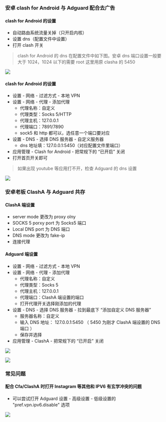 

### 安卓 clash for Android 与 Adguard 配合去广告

#### clash for Android 的设置

- 自动路由系统流量关掉（只开启内核）
- 设置 dns（配置文件中设置）
- 打开 clash 开关

> clash for Android 的 dns 在配置文件中如下图。安卓 dns 端口设置一般要大于 1024，1024 以下的需要 root
> 这里用原 clasha 的 5450

![](https://cdn.jsdelivr.net/gh/tianzhenwuxie01/gitpicgo/img/20200506213605.png)

#### clash for Android 的设置

- 设置 - 网络 - 过滤方式 - 本地 VPN
- 设置 - 网络 - 代理 - 添加代理
  - 代理名称：自定义
  - 代理类型：Socks 5/HTTP
  - 代理主机：127.0.0.1
  - 代理端口：7891/7890
  - sock5 和 http 都可以，选任意一个端口要对应
- 设置 - DNS - 选择 DNS 服务器 - 自定义服务器
  - dns 地址填：127.0.0.1:5450（对应配置文件里端口）
- 应用管理 - Clash for Android - 把常规下的 “已开启” 关闭
- 打开首页开关即可

> 如果出现 youtube 等应用打不开，检查 Adguard 的 dns 设置

![](https://cdn.jsdelivr.net/gh/tianzhenwuxie01/gitpicgo/img/20200506214137.jpg)

### 安卓老板 ClashA 与 Adguard 共存

#### ClashA 端设置

- server mode 更改为 proxy olny
- SOCKS 5 porxy port 为 Socks5 端口
- Local DNS port 为 DNS 端口
- DNS mode 更改为 fake-ip
- 连接代理

#### Adguard 端设置

- 设置 - 网络 - 过滤方式 - 本地 VPN
- 设置 - 网络 - 代理 - 添加代理
  - 代理名称：自定义
  - 代理类型：Socks 5
  - 代理主机：127.0.0.1
  - 代理端口：ClashA 端设置的端口
  - 打开代理开关选择刚添加的代理
- 设置 - DNS - 选择 DNS 服务器 - 拉到最底下 “添加自定义 DNS 服务器”
  - 服务器名称：自定义
  - 输入 DNS 地址： 127.0.0.1:5450 （ 5450 为刚才 ClashA 端设置的 DNS 端口 ）
  - 保存并选择
- 应用管理 - ClashA - 把常规下的 “已开启” 关闭

![](https://cdn.jsdelivr.net/gh/tianzhenwuxie01/gitpicgo/img/20200506215204.jpg)

![](https://cdn.jsdelivr.net/gh/tianzhenwuxie01/gitpicgo/img/20200506215053.jpg)

### 常见问题

#### 配合 Cfa/ClashA 时打开 Instagram 等其他和 IPV6 有玄学冲突的问题

- 可以尝试打开 Adguard 设置 - 高级设置 - 低级设置的 "pref.vpn.ipv6.disable" 选项

![](https://cdn.jsdelivr.net/gh/tianzhenwuxie01/gitpicgo/img/20200720095702.jpg)
